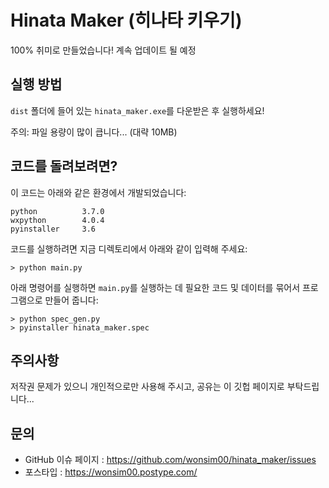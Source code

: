 # Hinata Maker (히나타 키우기)
100% 취미로 만들었습니다! 계속 업데이트 될 예정

## 실행 방법
`dist` 폴더에 들어 있는 `hinata_maker.exe`를 다운받은 후 실행하세요!

주의: 파일 용량이 많이 큽니다... (대략 10MB)

## 코드를 돌려보려면?

이 코드는 아래와 같은 환경에서 개발되었습니다:

    python          3.7.0
    wxpython        4.0.4
    pyinstaller     3.6

코드를 실행하려면 지금 디렉토리에서 아래와 같이 입력해 주세요:

    > python main.py

아래 명령어를 실행하면 `main.py`를 실행하는 데 필요한 코드 및 데이터를 묶어서 프로그램으로 만들어 줍니다:

    > python spec_gen.py
    > pyinstaller hinata_maker.spec

## 주의사항

저작권 문제가 있으니 개인적으로만 사용해 주시고, 공유는 이 깃헙 페이지로 부탁드립니다...

## 문의

* GitHub 이슈 페이지 : <https://github.com/wonsim00/hinata_maker/issues>
* 포스타입 : <https://wonsim00.postype.com/>
